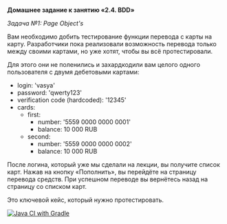 **Домашнее задание к занятию «2.4. BDD»**

*Задача №1: Page Object's*

Вам необходимо добить тестирование функции перевода с карты на карту. Разработчики пока реализовали возможность перевода только между своими картами, но уже хотят, чтобы вы всё протестировали.

Для этого они не поленились и захардкодили вам целого одного пользователя с двумя дебетовыми картами:

* login: 'vasya'
* password: 'qwerty123'
* verification code (hardcoded): '12345'
* cards:
    * first:
        * number: '5559 0000 0000 0001'
        * balance: 10 000 RUB
    * second:
        * number: '5559 0000 0000 0002'
        * balance: 10 000 RUB

После логина, который уже мы сделали на лекции, вы получите список карт.
Нажав на кнопку «Пополнить», вы перейдёте на страницу перевода средств.
При успешном переводе вы вернётесь назад на страницу со списком карт.

Это ключевой кейс, который нужно протестировать.

[![Java CI with Gradle](https://github.com/SergeyAbrosimov-87/BDD/actions/workflows/gradle.yml/badge.svg)](https://github.com/SergeyAbrosimov-87/BDD/actions/workflows/gradle.yml)
